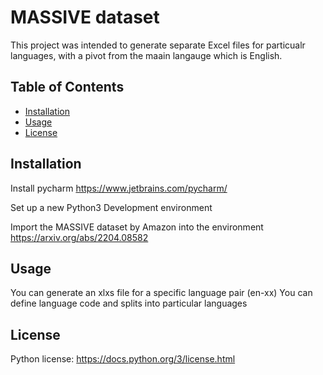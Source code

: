 
# MASSIVE dataset

This project was intended to generate separate Excel files for particualr languages, with a pivot from the maain langauge which is English.

## Table of Contents
- [Installation](#installation)
- [Usage](#usage)
- [License](#license)

## Installation

Install pycharm
https://www.jetbrains.com/pycharm/

Set up a new Python3 Development environment

Import the MASSIVE dataset by Amazon into the environment
https://arxiv.org/abs/2204.08582


## Usage

You can generate an xlxs file for a specific language pair (en-xx)
You can define language code and splits into particular languages 

## License

Python license:
https://docs.python.org/3/license.html

